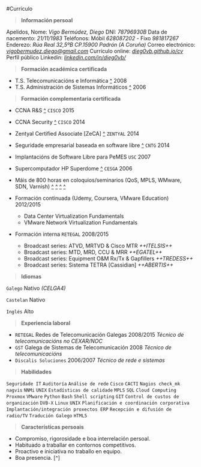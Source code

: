 #Currículo

>**Información persoal**

Apelidos, Nome:		*Vigo Bermúdez, Diego*
DNI:				*78796930B*
Data de nacemento:	*21/11/1983*
Teléfonos:			Móbil *628087202* - Fixo *981817267*
Enderezo:			*Rúa Real 32,5ºB CP.15900 Padrón (A Coruña)*
Correo electrónico: *[vigobermudez.diego@gmail.com](mailto:vigobermudez.diego@gmail.com)*
Currículo online:	*[dieg0vb.github.io/cv](http://dieg0vb.github.io/cv)*
Perfíl público Linkedin: 	*[linkedin.com/in/dieg0vb/](http://es.linkedin.com/in/dieg0vb/)*


>**Formación académica certificada**

- T.S. Telecomunicacións e Informática	[^](http://dieg0vb.github.io/cv/ts_tsi.pdf)			2008
- T.S. Administración de Sistemas Informáticos [^](http://dieg0vb.github.io/cv/ts_asi.pdf)	2006

>**Formación complementaria certificada**

- CCNA R&S [^](http://dieg0vb.github.io/cv/CCNA-RS.pdf) `CISCO` 							2015
- CCNA Security [^](http://dieg0vb.github.io/cv/CCNA-S.pdf) `CISCO`							2014
- Zentyal Certified Associate [ZeCA] [^](http://dieg0vb.github.io/cv/zentyal.pdf) `ZENTYAL` 2014
- Seguridade empresarial baseada en software libre [^](http://dieg0vb.github.io/cv/SecUNIX.pdf) `CNTG`       	2014
- Implantacións de Software Libre para PeMES `USC`			2007
- Supercomputador HP Superdome [^](http://dieg0vb.github.io/cv/HP-Superdome.pdf) `CESGA` 					2006
- Máis de 800 horas en coloquios/seminarios (QoS, MPLS, WMware, SDN, Varnish) [^](http://dieg0vb.github.io/cv/seminario1.pdf) [^](http://dieg0vb.github.io/cv/seminario2.pdf) [^](http://dieg0vb.github.io/cv/seminario3.pdf) [^](http://dieg0vb.github.io/cv/seminario4.pdf)
- Formación continuada (Udemy, Coursera, VMware Education) 		2012/2015
	- Data Center Virtualization Fundamentals
	- VMware Network Virtualization Fundamentals

- Formación interna `RETEGAL`						2008/2015
	- Broadcast series: ATVD, MRTVD & Cisco MTR			*++ITELSIS++*
	- Broadcast series: MTD, MRD, CCU & MRR				*++EGATEL++*
	- Broadcast series: Equipment O&M Rx/Tx & Gapfillers		*++TREDESS++*
	- Broadcast series: Sistema TETRA [Cassidian]			*++ABERTIS++*


>**Idiomas**

`Galego`	Nativo _(CELGA4)_

`Castelan`  Nativo

`Inglés`	Alto

>**Experiencia laboral**

- `RETEGAL` Redes de Telecomunicación Galegas 				2008/2015
_Técnico de telecomunicacións no CEXAR/NOC_
- `GST`  Galega de Sistemas de Telecomunicación 			2008
_Técnico de telecomunicacións_
- `Discalis Soluciones`  			     			2006/2007
_Técnico de rede e sistemas_

>**Habilidades**


`Seguridade IT` `Auditoría` `Análise de rede` `Cisco` `CACTI` `Nagios check_mk nagvis` `NNMi` `UNIX` `Estadísticas de calidade` `MPLS`  `SQL` `Cloud Computing` `Proxmox` `VMware` `Python` `Bash` `Shell scripting` `GIT` `Control de custos de organización` `DVB-X` `Linux` `UNIX` `Planificación e coordinación corporativa` `Implantación/integración proxectos ERP` `Recepción e difusión de radio/TV` `Tradución Galego` `HTML5`

>**Características persoais**

- Compromiso, rigorosidade e boa interrelación persoal.
- Habituado a traballar en contornos competitivos.
- Proactivo e iniciativa no traballo en equipo.
- Boa presencia.
[^]